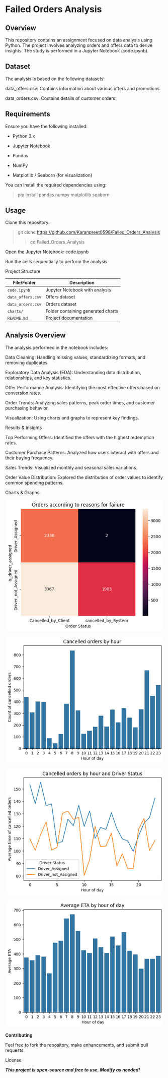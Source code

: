 # Failed Orders Analysis

## Overview

This repository contains an assignment focused on data analysis using Python. The project involves analyzing orders and offers data to derive insights. The study is performed in a Jupyter Notebook (code.ipynb).

## Dataset

The analysis is based on the following datasets:

data_offers.csv: Contains information about various offers and promotions.

data_orders.csv: Contains details of customer orders.

## Requirements

Ensure you have the following installed:

- Python 3.x

- Jupyter Notebook

- Pandas

- NumPy

- Matplotlib / Seaborn (for visualization)

You can install the required dependencies using:

> pip install pandas numpy matplotlib seaborn

## Usage

Clone this repository:

> git clone https://github.com/Karanpreet0598/Failed_Orders_Analysis
>
>>cd Failed_Orders_Analysis

Open the Jupyter Notebook: code.ipynb

Run the cells sequentially to perform the analysis.

Project Structure

| File/Folder         | Description                              |
|---------------------|------------------------------------------|
| `code.ipynb`       | Jupyter Notebook with analysis          |
| `data_offers.csv`  | Offers dataset                          |
| `data_orders.csv`  | Orders dataset                          |
| `charts/`          | Folder containing generated charts      |
| `README.md`        | Project documentation                   |


## Analysis Overview

The analysis performed in the notebook includes:

Data Cleaning: Handling missing values, standardizing formats, and removing duplicates.

Exploratory Data Analysis (EDA): Understanding data distribution, relationships, and key statistics.

Offer Performance Analysis: Identifying the most effective offers based on conversion rates.

Order Trends: Analyzing sales patterns, peak order times, and customer purchasing behavior.

Visualization: Using charts and graphs to represent key findings.

Results & Insights

Top Performing Offers: Identified the offers with the highest redemption rates.

Customer Purchase Patterns: Analyzed how users interact with offers and their buying frequency.

Sales Trends: Visualized monthly and seasonal sales variations.

Order Value Distribution: Explored the distribution of order values to identify common spending patterns.

Charts & Graphs:

![Orders according to reasons for failure](/images/heatmap_by_order_status.png)


![Cancelled orders by hour](/Images/cancelled_orders_by_hour.png)


![Cancelled orders by hour and Driver Status](/Images/time_of_cancelled_orders_by_time_hour.png)


![Average ETA by hour of day](/Images/ETA_by_hour_of_day.png)


**Contributing**

Feel free to fork the repository, make enhancements, and submit pull requests.

License

***This project is open-source and free to use. Modify as needed!***
